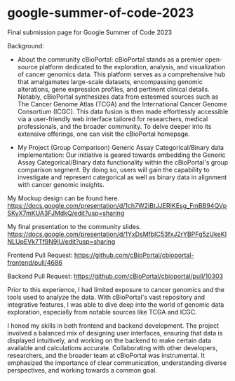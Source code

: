 # google-summer-of-code-2023
Final submission page for Google Summer of Code 2023

Background:
- About the community cBioPortal: cBioPortal stands as a premier open-source platform dedicated to the exploration, analysis, and visualization of cancer genomics data. This platform serves as a comprehensive hub that amalgamates large-scale datasets, encompassing genomic alterations, gene expression profiles, and pertinent clinical details. Notably, cBioPortal synthesizes data from esteemed sources such as The Cancer Genome Atlas (TCGA) and the International Cancer Genome Consortium (ICGC). This data fusion is then made effortlessly accessible via a user-friendly web interface tailored for researchers, medical professionals, and the broader community. To delve deeper into its extensive offerings, one can visit the cBioPortal homepage.

- My Project (Group Comparison) Generic Assay Categorical/Binary data implementation: Our initiative is geared towards embedding the Generic Assay Categorical/Binary data functionality within the cBioPortal's group comparison segment. By doing so, users will gain the capability to investigate and represent categorical as well as binary data in alignment with cancer genomic insights.

My Mockup design can be found here. https://docs.google.com/presentation/d/1ch7W2iBtJJERIKEsg_FmBB94QVpSKyX7mKUA3FJMdkQ/edit?usp=sharing

My final presentation to the community slides. https://docs.google.com/presentation/d/1YxDsMfbIC53fxJ2rYBPFg5zUkeKINLUpEVk7Tf9N9lU/edit?usp=sharing

Frontend Pull Request: https://github.com/cBioPortal/cbioportal-frontend/pull/4686

Backend Pull Request: https://github.com/cBioPortal/cbioportal/pull/10303

Prior to this experience, I had limited exposure to cancer genomics and the tools used to analyze the data. With cBioPortal's vast repository and integrative features, I was able to dive deep into the world of genomic data exploration, especially from notable sources like TCGA and ICGC.

I honed my skills in both frontend and backend development. The project involved a balanced mix of designing user interfaces, ensuring that data is displayed intuitively, and working on the backend to make certain data available and calculations accurate. Collaborating with other developers, researchers, and the broader team at cBioPortal was instrumental. It emphasized the importance of clear communication, understanding diverse perspectives, and working towards a common goal.

